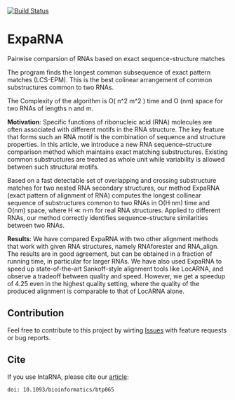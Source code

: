 [![Build Status](https://travis-ci.org/BackofenLab/ExpaRNA.svg?branch=master)](https://travis-ci.org/BackofenLab/ExpaRNA)

# ExpaRNA
Pairwise comparsion of RNAs based on exact sequence-structure matches

The program finds the longest common subsequence of exact pattern matches (LCS-EPM).
This is the best colinear arrangement of common substructures common to two RNAs.

The Complexity of the algorithm is O( n^2 m^2 ) time and O (nm) space for two RNAs 
of lengths n and m.


**Motivation**: Specific functions of ribonucleic acid (RNA) molecules are often associated with different motifs in the RNA structure. The key feature that forms such an RNA motif is the combination of sequence and structure properties. In this article, we introduce a new RNA sequence–structure comparison method which maintains exact matching substructures. Existing common substructures are treated as whole unit while variability is allowed between such structural motifs.

Based on a fast detectable set of overlapping and crossing substructure matches for two nested RNA secondary structures, our method ExpaRNA (exact pattern of alignment of RNA) computes the longest collinear sequence of substructures common to two RNAs in O(H·nm) time and O(nm) space, where H ≪ n·m for real RNA structures. Applied to different RNAs, our method correctly identifies sequence–structure similarities between two RNAs.

**Results**: We have compared ExpaRNA with two other alignment methods that work with given RNA structures, namely RNAforester and RNA_align. The results are in good agreement, but can be obtained in a fraction of running time, in particular for larger RNAs. We have also used ExpaRNA to speed up state-of-the-art Sankoff-style alignment tools like LocARNA, and observe a tradeoff between quality and speed. However, we get a speedup of 4.25 even in the highest quality setting, where the quality of the produced alignment is comparable to that of LocARNA alone. 


## Contribution

Feel free to contribute to this project by wirting [Issues](https://github.com/BackofenLab/ExpaRNA/issues) with feature requests or bug reports.

## Cite
If you use IntaRNA, please cite our [article](http://bioinformatics.oxfordjournals.org/content/25/16/2095):
```
doi: 10.1093/bioinformatics/btp065
```
